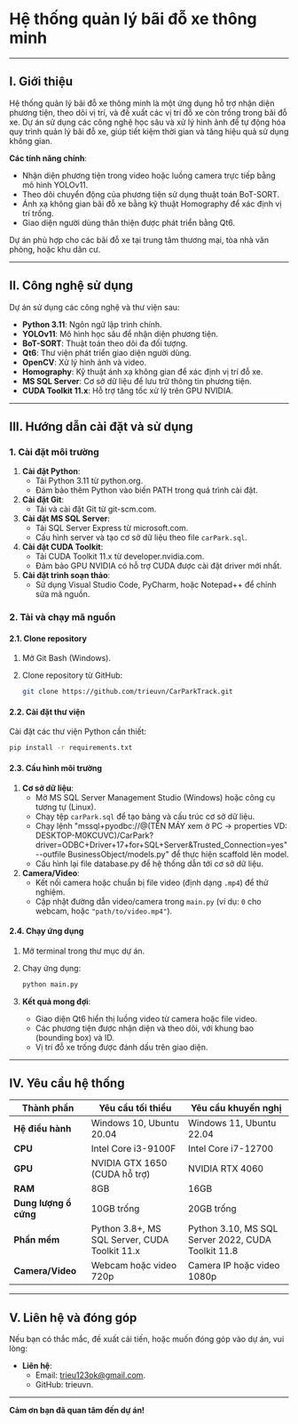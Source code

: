 # Hệ thống quản lý bãi đỗ xe thông minh

---

## I. Giới thiệu

Hệ thống quản lý bãi đỗ xe thông minh là một ứng dụng hỗ trợ nhận diện phương tiện, theo dõi vị trí, và đề xuất các vị trí đỗ xe còn trống trong bãi đỗ xe. Dự án sử dụng các công nghệ học sâu và xử lý hình ảnh để tự động hóa quy trình quản lý bãi đỗ xe, giúp tiết kiệm thời gian và tăng hiệu quả sử dụng không gian.

**Các tính năng chính**:

- Nhận diện phương tiện trong video hoặc luồng camera trực tiếp bằng mô hình YOLOv11.
- Theo dõi chuyển động của phương tiện sử dụng thuật toán BoT-SORT.
- Ánh xạ không gian bãi đỗ xe bằng kỹ thuật Homography để xác định vị trí trống.
- Giao diện người dùng thân thiện được phát triển bằng Qt6.

Dự án phù hợp cho các bãi đỗ xe tại trung tâm thương mại, tòa nhà văn phòng, hoặc khu dân cư.

---

## II. Công nghệ sử dụng

Dự án sử dụng các công nghệ và thư viện sau:

- **Python 3.11**: Ngôn ngữ lập trình chính.
- **YOLOv11**: Mô hình học sâu để nhận diện phương tiện.
- **BoT-SORT**: Thuật toán theo dõi đa đối tượng.
- **Qt6**: Thư viện phát triển giao diện người dùng.
- **OpenCV**: Xử lý hình ảnh và video.
- **Homography**: Kỹ thuật ánh xạ không gian để xác định vị trí đỗ xe.
- **MS SQL Server**: Cơ sở dữ liệu để lưu trữ thông tin phương tiện.
- **CUDA Toolkit 11.x**: Hỗ trợ tăng tốc xử lý trên GPU NVIDIA.

---

## III. Hướng dẫn cài đặt và sử dụng

### 1. Cài đặt môi trường

1. **Cài đặt Python**:
   - Tải Python 3.11 từ python.org.
   - Đảm bảo thêm Python vào biến PATH trong quá trình cài đặt.
2. **Cài đặt Git**:
   - Tải và cài đặt Git từ git-scm.com.
3. **Cài đặt MS SQL Server**:
   - Tải SQL Server Express từ microsoft.com.
   - Cấu hình server và tạo cơ sở dữ liệu theo file `carPark.sql`.
4. **Cài đặt CUDA Toolkit**:
   - Tải CUDA Toolkit 11.x từ developer.nvidia.com.
   - Đảm bảo GPU NVIDIA có hỗ trợ CUDA được cài đặt driver mới nhất.
5. **Cài đặt trình soạn thảo**:
   - Sử dụng Visual Studio Code, PyCharm, hoặc Notepad++ để chỉnh sửa mã nguồn.

### 2. Tải và chạy mã nguồn

#### 2.1. Clone repository

1. Mở Git Bash (Windows).

2. Clone repository từ GitHub:

   ```sh
   git clone https://github.com/trieuvn/CarParkTrack.git
   ```

#### 2.2. Cài đặt thư viện

Cài đặt các thư viện Python cần thiết:

```sh
pip install -r requirements.txt
```

#### 2.3. Cấu hình môi trường

1. **Cơ sở dữ liệu**:
   - Mở MS SQL Server Management Studio (Windows) hoặc công cụ tương tự (Linux).
   - Chạy tệp `carPark.sql` để tạo bảng và cấu trúc cơ sở dữ liệu.
   - Chạy lệnh "mssql+pyodbc://@(TÊN MÁY xem ở PC -&gt; properties VD: DESKTOP-M0KCUVC)/CarPark?driver=ODBC+Driver+17+for+SQL+Server&Trusted_Connection=yes" --outfile BusinessObject/models.py" để thực hiện scaffold lên model.
   - Cấu hình lại file database.py để hệ thống dẫn tới cơ sở dữ liệu.
2. **Camera/Video**:
   - Kết nối camera hoặc chuẩn bị file video (định dạng `.mp4`) để thử nghiệm.
   - Cập nhật đường dẫn video/camera trong `main.py` (ví dụ: `0` cho webcam, hoặc `"path/to/video.mp4"`).

#### 2.4. Chạy ứng dụng

1. Mở terminal trong thư mục dự án.

2. Chạy ứng dụng:

   ```sh
   python main.py
   ```

3. **Kết quả mong đợi**:

   - Giao diện Qt6 hiển thị luồng video từ camera hoặc file video.
   - Các phương tiện được nhận diện và theo dõi, với khung bao (bounding box) và ID.
   - Vị trí đỗ xe trống được đánh dấu trên giao diện.

---

## IV. Yêu cầu hệ thống

| Thành phần | Yêu cầu tối thiểu | Yêu cầu khuyến nghị |
| --- | --- | --- |
| **Hệ điều hành** | Windows 10, Ubuntu 20.04 | Windows 11, Ubuntu 22.04 |
| **CPU** | Intel Core i3-9100F | Intel Core i7-12700 |
| **GPU** | NVIDIA GTX 1650 (CUDA hỗ trợ) | NVIDIA RTX 4060 |
| **RAM** | 8GB | 16GB |
| **Dung lượng ổ cứng** | 10GB trống | 20GB trống |
| **Phần mềm** | Python 3.8+, MS SQL Server, CUDA Toolkit 11.x | Python 3.10, MS SQL Server 2022, CUDA Toolkit 11.8 |
| **Camera/Video** | Webcam hoặc video 720p | Camera IP hoặc video 1080p |

---

## V. Liên hệ và đóng góp

Nếu bạn có thắc mắc, đề xuất cải tiến, hoặc muốn đóng góp vào dự án, vui lòng:

- **Liên hệ**:
  - Email: trieu123ok@gmail.com.
  - GitHub: trieuvn.

---

**Cảm ơn bạn đã quan tâm đến dự án!**

